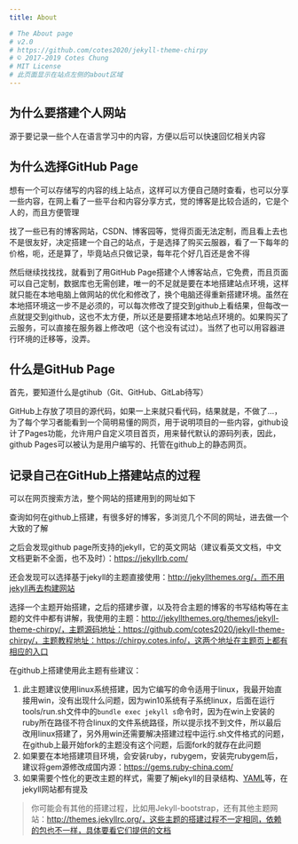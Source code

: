 ```yaml
---
title: About

# The About page
# v2.0
# https://github.com/cotes2020/jekyll-theme-chirpy
# © 2017-2019 Cotes Chung
# MIT License
# 此页面显示在站点左侧的about区域
---
```


## 为什么要搭建个人网站

源于要记录一些个人在语言学习中的内容，方便以后可以快速回忆相关内容

## 为什么选择GitHub Page

想有一个可以存储写的内容的线上站点，这样可以方便自己随时查看，也可以分享一些内容，在网上看了一些平台和内容分享方式，觉的博客是比较合适的，它是个人的，而且方便管理

找了一些已有的博客网站，CSDN、博客园等，觉得页面无法定制，而且看上去也不是很友好，决定搭建一个自己的站点，于是选择了购买云服器，看了一下每年的价格，呃，还是算了，毕竟站点只做记录，每年花个好几百还是舍不得

然后继续找找找，就看到了用GitHub Page搭建个人博客站点，它免费，而且页面可以自己定制，数据库也无需创建，唯一的不足就是要在本地搭建站点环境，这样就只能在本地电脑上做网站的优化和修改了，换个电脑还得重新搭建环境。虽然在本地搭环境这一步不是必须的，可以每次修改了提交到github上看结果，但每改一点就提交到github，这也不太方便，所以还是要搭建本地站点环境的。如果购买了云服务，可以直接在服务器上修改吧（这个也没有试过）。当然了也可以用容器进行环境的迁移等，没弄。

## 什么是GitHub Page

首先，要知道什么是gtihub（Git、GitHub、GitLab待写）

GitHub上存放了项目的源代码，如果一上来就只看代码，结果就是，不做了...，为了每个学习者能看到一个简明易懂的网页，用于说明项目的一些内容，github设计了Pages功能，允许用户自定义项目首页，用来替代默认的源码列表，因此，github Pages可以被认为是用户编写的、托管在github上的静态网页。

## 记录自己在GitHub上搭建站点的过程

可以在网页搜索方法，整个网站的搭建用到的网址如下

查询如何在github上搭建，有很多好的博客，多浏览几个不同的网址，进去做一个大致的了解

之后会发现github page所支持的jekyll，它的英文网站（建议看英文文档，中文文档更新不全面，也不及时）：https://jekyllrb.com/

还会发现可以选择基于jekyll的主题直接使用：http://jekyllthemes.org/，而不用jekyll再去构建网站

选择一个主题开始搭建，之后的搭建步骤，以及符合主题的博客的书写结构等在主题的文件中都有讲解，我使用的主题：http://jekyllthemes.org/themes/jekyll-theme-chirpy/，主题源码地址：https://github.com/cotes2020/jekyll-theme-chirpy/，主题教程地址：https://chirpy.cotes.info/，这两个地址在主题页上都有相应的入口

在github上搭建使用此主题有些建议：

1. 此主题建议使用linux系统搭建，因为它编写的命令适用于linux，我最开始直接用win，没有出现什么问题，因为win10系统有子系统linux，后面在运行tools/run.sh文件中的`bundle exec jekyll s`命令时，因为在win上安装的ruby所在路径不符合linux的文件系统路径，所以提示找不到文件，所以最后改用linux搭建了，另外用win还需要解决搭建过程中运行.sh文件格式的问题，在github上最开始fork的主题没有这个问题，后面fork的就存在此问题
2. 如果要在本地搭建项目环境，会安装ruby，rubygem，安装完rubygem后，建议将gem源修改成国内源：https://gems.ruby-china.com/
3. 如果需要个性化的更改主题的样式，需要了解jekyll的目录结构、[YAML](https://yaml.org/)等，在jekyll网站都有提及

> 你可能会有其他的搭建过程，比如用Jekyll-bootstrap，还有其他主题网站：http://themes.jekyllrc.org/，这些主题的搭建过程不一定相同，依赖的包也不一样，具体要看它们提供的文档

